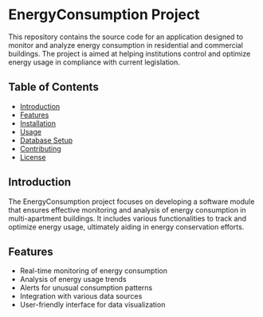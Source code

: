 # EnergyConsumption Project

This repository contains the source code for an application designed to monitor and analyze energy consumption in residential and commercial buildings. The project is aimed at helping institutions control and optimize energy usage in compliance with current legislation.

## Table of Contents

- [Introduction](#introduction)
- [Features](#features)
- [Installation](#installation)
- [Usage](#usage)
- [Database Setup](#database-setup)
- [Contributing](#contributing)
- [License](#license)

## Introduction

The EnergyConsumption project focuses on developing a software module that ensures effective monitoring and analysis of energy consumption in multi-apartment buildings. It includes various functionalities to track and optimize energy usage, ultimately aiding in energy conservation efforts.

## Features

- Real-time monitoring of energy consumption
- Analysis of energy usage trends
- Alerts for unusual consumption patterns
- Integration with various data sources
- User-friendly interface for data visualization


